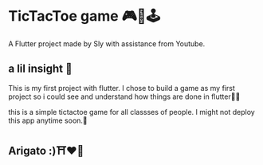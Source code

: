 # TicTacToe game 🎮👾🕹️

A Flutter project made by Sly with assistance from Youtube.

## a lil insight 🧐

This is my first project with flutter.
I chose to build a game as my first project so i could see and understand how things are done in flutter🧙🏽

this is a simple tictactoe game for all classses of people.
I might not deploy this app anytime soon.😬 

## Arigato :)⛩️❤️‍🔥